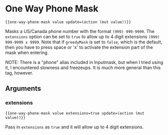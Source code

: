 One Way Phone Mask
==================

```
{{one-way-phone-mask value update=(action (mut value))}}
```

Masks a US/Canada phone number with the format `(999) 999-9999`. The
`extensions` option can be set to `true` to allow up to 4 digit extensions
`(999) 999-9999 x 9999`. Note that if `greedyMask` is set to `false`, which is
the default, then you have to press space or 'x' to activate the extension part
of the mask when entering.

NOTE: There is a "phone" alias included in Inputmask, but when
I tried using it, I encountered slowness and freezeups. It is much more general
than this tag, however.

## Arguments

### extensions

```
{{one-way-phone-mask value extensions=true update=(action (mut value))}}
```

Pass in `extensions` as `true` and it will allow up to 4 digit extensions.
